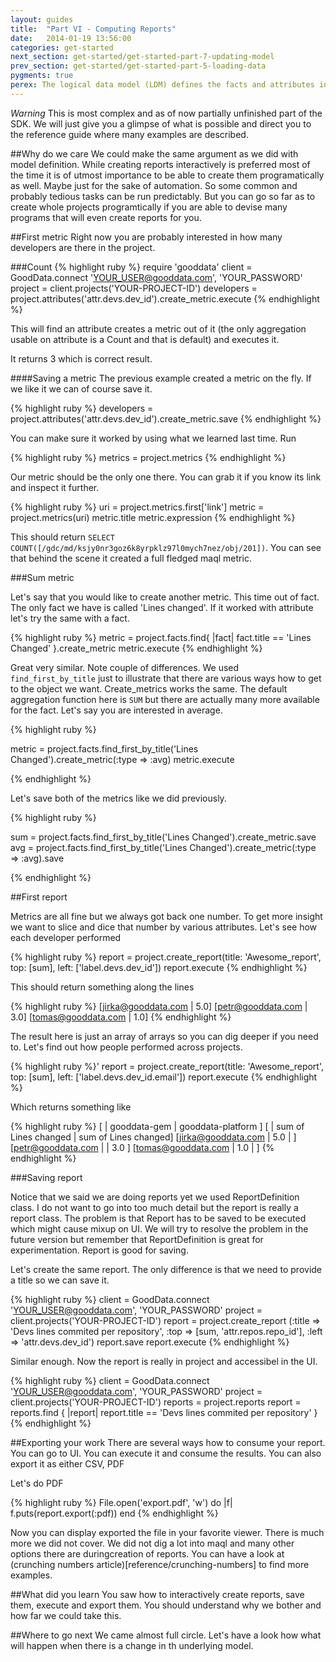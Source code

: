 ```yaml
---
layout: guides
title:  "Part VI - Computing Reports"
date:   2014-01-19 13:56:00
categories: get-started
next_section: get-started/get-started-part-7-updating-model
prev_section: get-started/get-started-part-5-loading-data
pygments: true
perex: The logical data model (LDM) defines the facts and attributes in your project, as well as their relationships. Let’s have a look at how to create a project’s LDM using Ruby SDK. Then, we compare this method with other approaches.
---
```


*Warning*
This is most complex and as of now partially unfinished part of the SDK. We will just give you a glimpse of what is possible and direct you to the reference guide where many examples are described.

##Why do we care
We could make the same argument as we did with model definition. While creating reports interactively is preferred most of the time it is of utmost importance to be able to create them programatically as well. Maybe just for the sake of automation. So some common and probably tedious tasks can be run predictably. But you can go so far as to create whole projects programtically if you are able to devise many programs that will even create reports for you.

##First metric
Right now you are probably interested in how many developers are there in the project.

###Count
{% highlight ruby %}
  require 'gooddata'
  client = GoodData.connect 'YOUR_USER@gooddata.com', 'YOUR_PASSWORD'
  project = client.projects('YOUR-PROJECT-ID')
  developers = project.attributes('attr.devs.dev_id').create_metric.execute
{% endhighlight %}

This will find an attribute creates a metric out of it (the only aggregation usable on attribute is a Count and that is default) and executes it.

It returns 3 which is correct result.

####Saving a metric
The previous example created a metric on the fly. If we like it we can of course save it.

{% highlight ruby %}
  developers = project.attributes('attr.devs.dev_id').create_metric.save
{% endhighlight %}

You can make sure it worked by using what we learned last time. Run

{% highlight ruby %}
  metrics = project.metrics
{% endhighlight %}

Our metric should be the only one there. You can grab it if you know its link and inspect it further.

{% highlight ruby %}
  uri = project.metrics.first['link']
  metric = project.metrics(uri)
  metric.title
  metric.expression
{% endhighlight %}

This should return `SELECT COUNT([/gdc/md/ksjy0nr3goz6k8yrpklz97l0mych7nez/obj/201])`. You can see that behind the scene it created a full fledged maql metric.

###Sum metric

Let's say that you would like to create another metric. This time out of fact. The only fact we have is called 'Lines changed'. If it worked with attribute let's try the same with a fact.

{% highlight ruby %}
  metric = project.facts.find{ |fact| fact.title == 'Lines Changed' }.create_metric
  metric.execute
{% endhighlight %}

Great very similar. Note couple of differences. We used `find_first_by_title` just to illustrate that there are various ways how to get to the object we want. Create_metrics works the same. The default aggregation function here is `SUM` but there are actually many more available for the fact. Let's say you are interested in average.

{% highlight ruby %}

  metric = project.facts.find_first_by_title('Lines Changed').create_metric(:type => :avg)
  metric.execute

{% endhighlight %}

Let's save both of the metrics like we did previously.

{% highlight ruby %}

  sum = project.facts.find_first_by_title('Lines Changed').create_metric.save
  avg = project.facts.find_first_by_title('Lines Changed').create_metric(:type => :avg).save

{% endhighlight %}

##First report

Metrics are all fine but we always got back one number. To get more insight we want to slice and dice that number by various attributes. Let's see how each developer performed

{% highlight ruby %}
report = project.create_report(title: 'Awesome_report', top: [sum], left: ['label.devs.dev_id'])
report.execute
{% endhighlight %}

This should return something along the lines

{% highlight ruby %}
[jirka@gooddata.com | 5.0]
[petr@gooddata.com  | 3.0]
[tomas@gooddata.com | 1.0]
{% endhighlight %}

The result here is just an array of arrays so you can dig deeper if you need to. Let's find out how people performed across projects.

{% highlight ruby %}'
report = project.create_report(title: 'Awesome_report', top: [sum], left: ['label.devs.dev_id.email'])
report.execute
{% endhighlight %}

Which returns something like

{% highlight ruby %}
[                   |     gooddata-gem     |  gooddata-platform  ]
[                   | sum of Lines changed | sum of Lines changed]
[jirka@gooddata.com | 5.0                  |                     ]
[petr@gooddata.com  |                      | 3.0                 ]
[tomas@gooddata.com | 1.0                  |                     ]
{% endhighlight %}

###Saving report

Notice that we said we are doing reports yet we used ReportDefinition class. I do not want to go into too much detail but the report is really a report class. The problem is that Report has to be saved to be executed which might cause mixup on UI. We will try to resolve the problem in the future version but remember that ReportDefinition is great for experimentation. Report is good for saving.

Let's create the same report. The only difference is that we need to provide a title so we can save it.

{% highlight ruby %}
client = GoodData.connect 'YOUR_USER@gooddata.com', 'YOUR_PASSWORD'
project = client.projects('YOUR-PROJECT-ID')
report = project.create_report (:title => 'Devs lines commited per repository', :top => [sum, 'attr.repos.repo_id'], :left => 'attr.devs.dev_id')
report.save
report.execute
{% endhighlight %}

Similar enough. Now the report is really in project and accessibel in the UI.

{% highlight ruby %}
client = GoodData.connect 'YOUR_USER@gooddata.com', 'YOUR_PASSWORD'
project = client.projects('YOUR-PROJECT-ID')
reports = project.reports
report = reports.find { |report| report.title == 'Devs lines commited per repository' }
{% endhighlight %}

##Exporting your work
There are several ways how to consume your report. You can go to UI. You can execute it and consume the results. You can also export it as either CSV, PDF

Let's do PDF

{% highlight ruby %}
File.open('export.pdf', 'w') do |f|
  f.puts(report.export(:pdf))
end
{% endhighlight %}

Now you can display exported the file in your favorite viewer. There is much more we did not cover. We did not dig a lot into maql and many other options there are duringcreation of reports. You can have a look at (crunching numbers article)[reference/crunching-numbers] to find more examples.

##What did you learn
You saw how to interactively create reports, save them, execute and export them. You should understand why we bother and how far we could take this.

##Where to go next
We came almost full circle. Let's have a look how what will happen when there is a change in th underlying model.